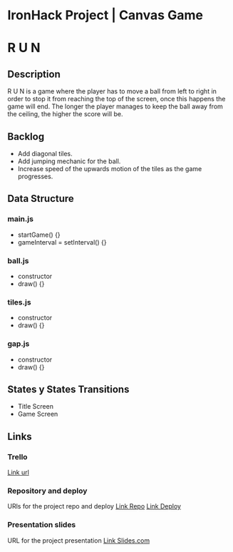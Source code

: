# IronHack Project | Canvas Game
# R U N


## Description
R U N is a game where the player has to move a ball from left to right in order to stop it from reaching the top of the screen, once this happens the game will end. The longer the player manages to keep the ball away from the ceiling, the higher the score will be.


## Backlog
- Add diagonal tiles.
- Add jumping mechanic for the ball.
- Increase speed of the upwards motion of the tiles as the game progresses.


## Data Structure

### main.js
- startGame() {}
- gameInterval = setInterval() {}

### ball.js 
- constructor
- draw() {}

### tiles.js 
- constructor
- draw() {}

### gap.js
- constructor
- draw() {}


## States y States Transitions
- Title Screen
- Game Screen


## Links

### Trello
[Link url](https://trello.com/b/h4hj6kRy)

### Repository and deploy
URls for the project repo and deploy
[Link Repo](https://github.com/SantAndresP/ironhack-canvas-game-project)
[Link Deploy]()

### Presentation slides
URL for the project presentation
[Link Slides.com]()
